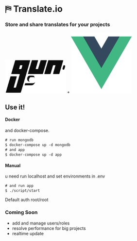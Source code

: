 # ⛿ Translate.io


### Store and share translates  for your projects

<img src="./public/gun_logo-01.svg" width="200px" />
+
<img src="./public/1_zyNSb0UXhP8TfxYbj-GNWg.png" width="200px" />


## Use it!
#### Docker
and docker-compose.
```
# run mongodb
$ docker-compose up -d mongodb
# and app
$ docker-compose up -d app
```

#### Manual
u need run localhost and set environments in .env
```
# and run app
$ ./script/start

```

Default auth  root/root


### Coming Soon
- add and manage users/roles
- resolve performance for big projects
- realtime update

